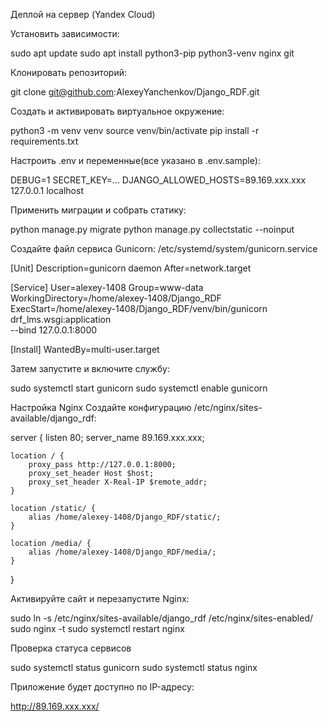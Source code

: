 Деплой на сервер (Yandex Cloud)

Установить зависимости:

sudo apt update
sudo apt install python3-pip python3-venv nginx git


Клонировать репозиторий:

git clone git@github.com:AlexeyYanchenkov/Django_RDF.git


Создать и активировать виртуальное окружение:

python3 -m venv venv
source venv/bin/activate
pip install -r requirements.txt

Настроить .env и переменные(все указано в .env.sample):

DEBUG=1
SECRET_KEY=...
DJANGO_ALLOWED_HOSTS=89.169.xxx.xxx 127.0.0.1 localhost


Применить миграции и собрать статику:

python manage.py migrate
python manage.py collectstatic --noinput


Создайте файл сервиса Gunicorn: /etc/systemd/system/gunicorn.service

[Unit]
Description=gunicorn daemon
After=network.target

[Service]
User=alexey-1408
Group=www-data
WorkingDirectory=/home/alexey-1408/Django_RDF
ExecStart=/home/alexey-1408/Django_RDF/venv/bin/gunicorn drf_lms.wsgi:application \
    --bind 127.0.0.1:8000

[Install]
WantedBy=multi-user.target


Затем запустите и включите службу:

sudo systemctl start gunicorn
sudo systemctl enable gunicorn


Настройка Nginx
Создайте конфигурацию /etc/nginx/sites-available/django_rdf:

server {
    listen 80;
    server_name 89.169.xxx.xxx;

    location / {
        proxy_pass http://127.0.0.1:8000;
        proxy_set_header Host $host;
        proxy_set_header X-Real-IP $remote_addr;
    }

    location /static/ {
        alias /home/alexey-1408/Django_RDF/static/;
    }

    location /media/ {
        alias /home/alexey-1408/Django_RDF/media/;
    }
}


Активируйте сайт и перезапустите Nginx:

sudo ln -s /etc/nginx/sites-available/django_rdf /etc/nginx/sites-enabled/
sudo nginx -t
sudo systemctl restart nginx


Проверка статуса сервисов

sudo systemctl status gunicorn
sudo systemctl status nginx


Приложение будет доступно по IP-адресу:

http://89.169.xxx.xxx/
